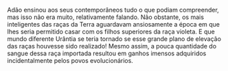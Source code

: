 ﻿Adão ensinou aos seus contemporâneos tudo o que podiam compreender, mas isso não era muito, relativamente falando. Não obstante, os mais inteligentes das raças da Terra aguardavam ansiosamente a época em que lhes seria permitido casar com os filhos superiores da raça violeta. E que mundo diferente Urântia se teria tornado se esse grande plano de elevação das raças houvesse sido realizado! Mesmo assim, a pouca quantidade do sangue dessa raça importada resultou em ganhos imensos adquiridos incidentalmente pelos povos evolucionários.